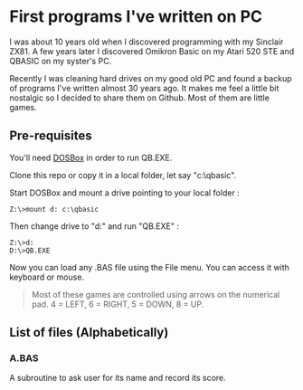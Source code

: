 # First programs I've written on PC

I was about 10 years old when I discovered programming with my Sinclair ZX81. A few years later I discovered Omikron Basic on my Atari 520 STE and QBASIC on my syster's PC.

Recently I was cleaning hard drives on my good old PC and found a backup of programs I've written almost 30 years ago. It makes me feel a little bit nostalgic so I decided to share them on Github. Most of them are little games.

## Pre-requisites

You'll need [DOSBox](https://www.dosbox.com/) in order to run QB.EXE.

Clone this repo or copy it in a local folder, let say "c:\qbasic".

Start DOSBox and mount a drive pointing to your local folder :

```batch
Z:\>mount d: c:\qbasic
```

Then change drive to "d:" and run "QB.EXE" :

```batch
Z:\>d:
D:\>QB.EXE
```

Now you can load any .BAS file using the File menu. You can access it with keyboard or mouse.

> Most of these games are controlled using arrows on the numerical pad. 4 = LEFT, 6 = RIGHT, 5 = DOWN, 8 = UP.

## List of files (Alphabetically)

### A.BAS

A subroutine to ask user for its name and record its score.

